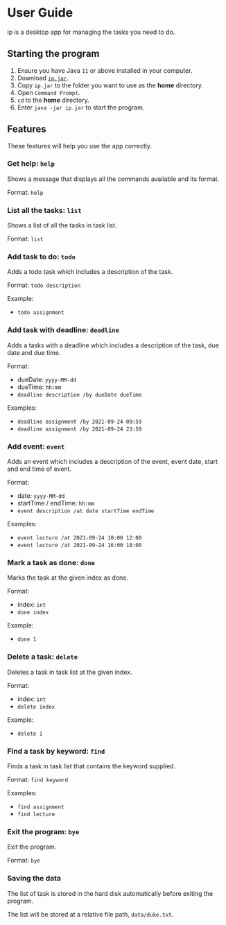 # User Guide

ip is a desktop app for managing the tasks you need to do.

## Starting the program

1. Ensure you have Java `11` or above installed in your computer.
2. Download [`ip.jar`](https://github.com/huien77/ip/releases/download/A-Release/ip.jar).
3. Copy `ip.jar` to the folder you want to use as the **home** directory.
4. Open `Command Prompt`.
5. `cd` to the **home** directory.
6. Enter `java -jar ip.jar` to start the program.

## Features 

These features will help you use the app correctly.

### Get help: `help`

Shows a message that displays all the commands available and its format.

Format: `help`

### List all the tasks: `list`

Shows a list of all the tasks in task list.

Format: `list`

### Add task to do: `todo`

Adds a todo task which includes a description of the task.

Format: `todo description`

Example:

- `todo assignment`

### Add task with deadline: `deadline`

Adds a tasks with a deadline which includes a description of the task, due date and due time.

Format: 

- dueDate: `yyyy-MM-dd`
- dueTime: `hh:mm`
- `deadline description /by dueDate dueTime`

Examples:

- `deadline assignment /by 2021-09-24 09:59`
- `deadline assignment /by 2021-09-24 23:59`

### Add event: `event`

Adds an event which includes a description of the event, event date, start and end time of event.

Format: 

- date: `yyyy-MM-dd`
- startTime / endTime: `hh:mm`
- `event description /at date startTime endTime`

Examples:

- `event lecture /at 2021-09-24 10:00 12:00`
- `event lecture /at 2021-09-24 16:00 18:00`

### Mark a task as done: `done`

Marks the task at the given index as done.

Format:

- index: `int`
- `done index`

Example:

- `done 1`

### Delete a task: `delete`

Deletes a task in task list at the given index.

Format:

- index: `int`
- `delete index`

Example:

- `delete 1`

### Find a task by keyword: `find`

Finds a task in task list that contains the keyword supplied.

Format: `find keyword`

Examples:

- `find assignment`
- `find lecture`

### Exit the program: `bye`

Exit the program.

Format: `bye`

### Saving the data

The list of task is stored in the hard disk automatically before exiting the program.

The list will be stored at a relative file path, `data/duke.txt`.
